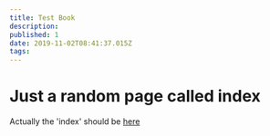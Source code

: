 ```yaml
---
title: Test Book
description: 
published: 1
date: 2019-11-02T08:41:37.015Z
tags: 
---
```


# Just a random page called index


Actually the 'index' should be [here](/test-book)